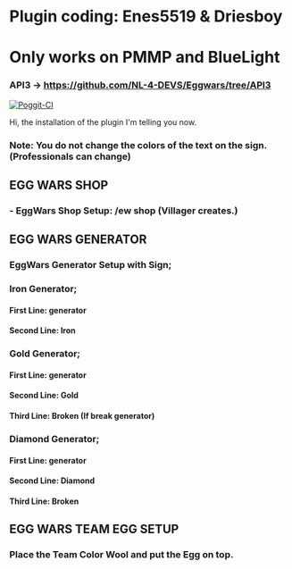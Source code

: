 # Plugin coding: Enes5519 & Driesboy
# Only works on PMMP and BlueLight

### API3 -> https://github.com/NL-4-DEVS/Eggwars/tree/API3

[![Poggit-CI](https://poggit.pmmp.io/ci.badge/GameCraftPE/Eggwars/Eggwars)](https://poggit.pmmp.io/ci/GameCraftPE/Eggwars/Eggwars)

Hi, the installation of the plugin I'm telling you now.

### Note: You do not change the colors of the text on the sign. (Professionals can change)

## EGG WARS SHOP
### - EggWars Shop Setup: /ew shop (Villager creates.)

## EGG WARS GENERATOR
### EggWars Generator Setup with Sign;

### Iron Generator;
#### First Line: generator
#### Second Line: Iron

### Gold Generator;
#### First Line: generator
#### Second Line: Gold
#### Third Line: Broken (If break generator)

### Diamond Generator;
#### First Line: generator
#### Second Line: Diamond
#### Third Line: Broken

## EGG WARS TEAM EGG SETUP
### Place the Team Color Wool and put the Egg on top.
